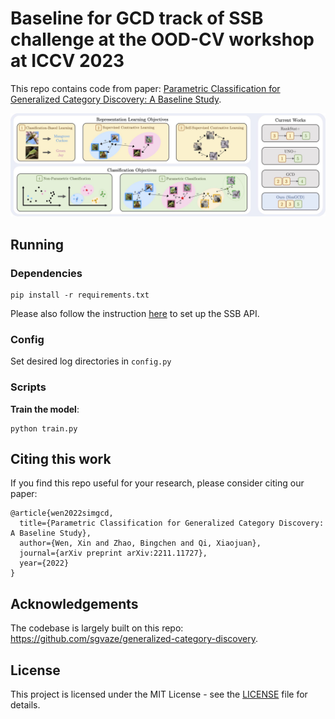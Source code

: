 # Baseline for GCD track of SSB challenge at the OOD-CV workshop at ICCV 2023

This repo contains code from paper: [Parametric Classification for Generalized Category Discovery: A Baseline Study](https://arxiv.org/abs/2211.11727).

![teaser](assets/teaser.jpg)

## Running

### Dependencies

```
pip install -r requirements.txt
```

Please also follow the instruction [here](https://github.com/sgvaze/SSB/tree/main) to set up the SSB API.

### Config

Set desired log directories in ```config.py```



### Scripts

**Train the model**:

```
python train.py
```

## Citing this work

If you find this repo useful for your research, please consider citing our paper:

```
@article{wen2022simgcd,
  title={Parametric Classification for Generalized Category Discovery: A Baseline Study},
  author={Wen, Xin and Zhao, Bingchen and Qi, Xiaojuan},
  journal={arXiv preprint arXiv:2211.11727},
  year={2022}
}
```

## Acknowledgements

The codebase is largely built on this repo: https://github.com/sgvaze/generalized-category-discovery.

## License

This project is licensed under the MIT License - see the [LICENSE](LICENSE) file for details.
